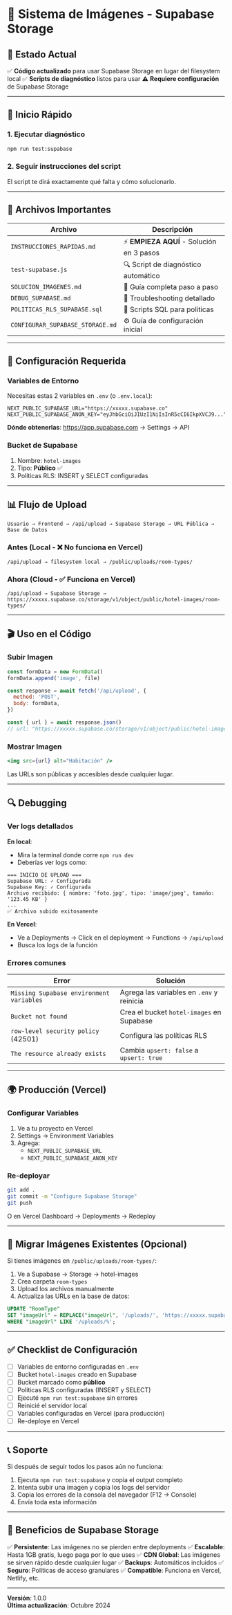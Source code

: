 # 📸 Sistema de Imágenes - Supabase Storage

## 🎯 Estado Actual

✅ **Código actualizado** para usar Supabase Storage en lugar del filesystem local
✅ **Scripts de diagnóstico** listos para usar
⚠️ **Requiere configuración** de Supabase Storage

---

## 🚀 Inicio Rápido

### 1. Ejecutar diagnóstico
```bash
npm run test:supabase
```

### 2. Seguir instrucciones del script

El script te dirá exactamente qué falta y cómo solucionarlo.

---

## 📁 Archivos Importantes

| Archivo | Descripción |
|---------|-------------|
| `INSTRUCCIONES_RAPIDAS.md` | ⚡ **EMPIEZA AQUÍ** - Solución en 3 pasos |
| `test-supabase.js` | 🔍 Script de diagnóstico automático |
| `SOLUCION_IMAGENES.md` | 📖 Guía completa paso a paso |
| `DEBUG_SUPABASE.md` | 🐛 Troubleshooting detallado |
| `POLITICAS_RLS_SUPABASE.sql` | 🔐 Scripts SQL para políticas |
| `CONFIGURAR_SUPABASE_STORAGE.md` | ⚙️ Guía de configuración inicial |

---

## 🔧 Configuración Requerida

### Variables de Entorno

Necesitas estas 2 variables en `.env` (o `.env.local`):

```env
NEXT_PUBLIC_SUPABASE_URL="https://xxxxx.supabase.co"
NEXT_PUBLIC_SUPABASE_ANON_KEY="eyJhbGciOiJIUzI1NiIsInR5cCI6IkpXVCJ9..."
```

**Dónde obtenerlas**: https://app.supabase.com → Settings → API

### Bucket de Supabase

1. Nombre: `hotel-images`
2. Tipo: **Público** ✅
3. Políticas RLS: INSERT y SELECT configuradas

---

## 📊 Flujo de Upload

```
Usuario → Frontend → /api/upload → Supabase Storage → URL Pública → Base de Datos
```

### Antes (Local - ❌ No funciona en Vercel)
```
/api/upload → filesystem local → /public/uploads/room-types/
```

### Ahora (Cloud - ✅ Funciona en Vercel)
```
/api/upload → Supabase Storage → https://xxxxx.supabase.co/storage/v1/object/public/hotel-images/room-types/
```

---

## 🎬 Uso en el Código

### Subir Imagen
```javascript
const formData = new FormData()
formData.append('image', file)

const response = await fetch('/api/upload', {
  method: 'POST',
  body: formData,
})

const { url } = await response.json()
// url: "https://xxxxx.supabase.co/storage/v1/object/public/hotel-images/room-types/123456789-foto.jpg"
```

### Mostrar Imagen
```jsx
<img src={url} alt="Habitación" />
```

Las URLs son públicas y accesibles desde cualquier lugar.

---

## 🔍 Debugging

### Ver logs detallados

**En local**:
- Mira la terminal donde corre `npm run dev`
- Deberías ver logs como:
```
=== INICIO DE UPLOAD ===
Supabase URL: ✓ Configurada
Supabase Key: ✓ Configurada
Archivo recibido: { nombre: 'foto.jpg', tipo: 'image/jpeg', tamaño: '123.45 KB' }
...
✅ Archivo subido exitosamente
```

**En Vercel**:
- Ve a Deployments → Click en el deployment → Functions → `/api/upload`
- Busca los logs de la función

### Errores comunes

| Error | Solución |
|-------|----------|
| `Missing Supabase environment variables` | Agrega las variables en `.env` y reinicia |
| `Bucket not found` | Crea el bucket `hotel-images` en Supabase |
| `row-level security policy` (42501) | Configura las políticas RLS |
| `The resource already exists` | Cambia `upsert: false` a `upsert: true` |

---

## 🌍 Producción (Vercel)

### Configurar Variables
1. Ve a tu proyecto en Vercel
2. Settings → Environment Variables
3. Agrega:
   - `NEXT_PUBLIC_SUPABASE_URL`
   - `NEXT_PUBLIC_SUPABASE_ANON_KEY`

### Re-deployar
```bash
git add .
git commit -m "Configure Supabase Storage"
git push
```

O en Vercel Dashboard → Deployments → Redeploy

---

## 💾 Migrar Imágenes Existentes (Opcional)

Si tienes imágenes en `/public/uploads/room-types/`:

1. Ve a Supabase → Storage → hotel-images
2. Crea carpeta `room-types`
3. Upload los archivos manualmente
4. Actualiza las URLs en la base de datos:
```sql
UPDATE "RoomType" 
SET "imageUrl" = REPLACE("imageUrl", '/uploads/', 'https://xxxxx.supabase.co/storage/v1/object/public/hotel-images/')
WHERE "imageUrl" LIKE '/uploads/%';
```

---

## ✅ Checklist de Configuración

- [ ] Variables de entorno configuradas en `.env`
- [ ] Bucket `hotel-images` creado en Supabase
- [ ] Bucket marcado como **público**
- [ ] Políticas RLS configuradas (INSERT y SELECT)
- [ ] Ejecuté `npm run test:supabase` sin errores
- [ ] Reinicié el servidor local
- [ ] Variables configuradas en Vercel (para producción)
- [ ] Re-deploye en Vercel

---

## 📞 Soporte

Si después de seguir todos los pasos aún no funciona:

1. Ejecuta `npm run test:supabase` y copia el output completo
2. Intenta subir una imagen y copia los logs del servidor
3. Copia los errores de la consola del navegador (F12 → Console)
4. Envía toda esta información

---

## 🎉 Beneficios de Supabase Storage

✅ **Persistente**: Las imágenes no se pierden entre deployments
✅ **Escalable**: Hasta 1GB gratis, luego paga por lo que uses
✅ **CDN Global**: Las imágenes se sirven rápido desde cualquier lugar
✅ **Backups**: Automáticos incluidos
✅ **Seguro**: Políticas de acceso granulares
✅ **Compatible**: Funciona en Vercel, Netlify, etc.

---

**Versión**: 1.0.0  
**Última actualización**: Octubre 2024
